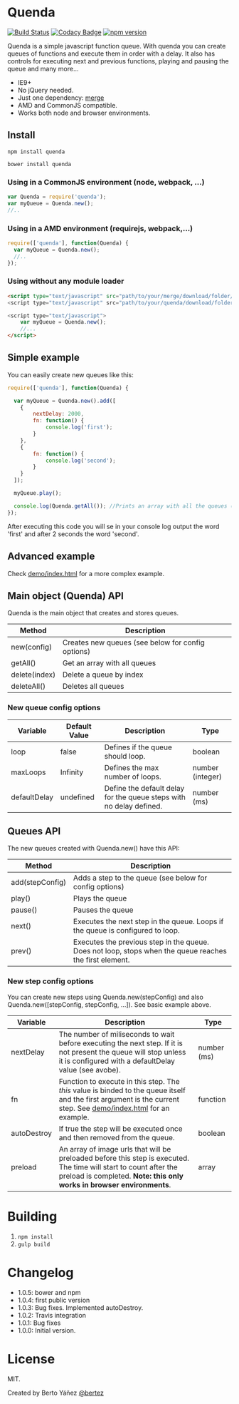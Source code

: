 # Quenda

[![Build Status](https://travis-ci.org/bertez/quenda.svg?branch=master)](https://travis-ci.org/bertez/quenda)
[![Codacy Badge](https://api.codacy.com/project/badge/grade/2d11ee5ae6fa47afbb90187a65a59dcf)](https://www.codacy.com/app/berto/quenda) [![npm version](https://badge.fury.io/js/quenda.svg)](https://badge.fury.io/js/quenda)

Quenda is a simple javascript function queue. With quenda you can create queues of functions and execute them in order with a delay. It also has controls for executing next and previous functions, playing and pausing the queue and many more...

- IE9+
- No jQuery needed.
- Just one dependency: [merge](https://github.com/yeikos/js.merge)
- AMD and CommonJS compatible.
- Works both node and browser environments.


## Install

```npm install quenda```

```bower install quenda```

### Using in a CommonJS environment (node, webpack, ...)

```js
var Quenda = require('quenda');
var myQueue = Quenda.new();
//..
```

### Using in a AMD environment (requirejs, webpack,...)

```js
require(['quenda'], function(Quenda) {
  var myQueue = Quenda.new();
  //..
});
```

### Using without any module loader

```html
<script type="text/javascript" src="path/to/your/merge/download/folder/merge.js">
<script type="text/javascript" src="path/to/your/quenda/download/folder/dist/quenda.min.js">

<script type="text/javascript">
    var myQueue = Quenda.new();
    //...
</script>

```


## Simple example

You can easily create new queues like this:

```js
require(['quenda'], function(Quenda) {

  var myQueue = Quenda.new().add([
    {
        nextDelay: 2000,
        fn: function() {
            console.log('first');
        }
    },
    {
        fn: function() {
            console.log('second');
        }
    }
  ]);

  myQueue.play();

  console.log(Quenda.getAll()); //Prints an array with all the queues (1 queue in this case)
});
```

After executing this code you will se in your console log output the word 'first' and after 2 seconds the word 'second'.

## Advanced example

Check [demo/index.html](https://github.com/bertez/quenda/blob/master/demo/index.html) for a more complex example.

## Main object (Quenda) API

Quenda is the main object that creates and stores queues.


Method | Description |
---------|---------------|
new(config) | Creates new queues (see below for config options)
getAll() | Get an array with all queues
delete(index) | Delete a queue by index
deleteAll() | Deletes all queues

### New queue config options

Variable | Default Value | Description | Type
---------|---------------|-------------|--------------
loop| false | Defines if the queue should loop. | boolean
maxLoops | Infinity | Defines the max number of loops. | number (integer)
defaultDelay | undefined | Define the default delay for the queue steps with no delay defined. | number (ms)

## Queues API

The new queues created with Quenda.new() have this API:

Method | Description |
---------|---------------|
add(stepConfig) | Adds a step to the queue (see below for config options)
play() | Plays the queue
pause() | Pauses the queue
next() | Executes the next step in the queue. Loops if the queue is configured to loop.
prev() | Executes the previous step in the queue. Does not loop, stops when the queue reaches the first element.

### New step config options

You can create new steps using Quenda.new(stepConfig) and also Quenda.new([stepConfig, stepConfig, ...]). See basic example above.

Variable |  Description | Type
---------|-------------|--------------
nextDelay| The number of miliseconds to wait before executing the next step. If it is not present the queue will stop unless it is configured with a defaultDelay value (see avobe). | number (ms)
fn | Function to execute in this step. The *this* value is binded to the queue itself and the first argument is the current step. See [demo/index.html](https://github.com/bertez/quenda/blob/master/demo/index.html) for an example. | function
autoDestroy | If true the step will be executed once and then removed from the queue. | boolean
preload | An array of image urls that will be preloaded before this step is executed. The time will start to count after the preload is completed. **Note: this only works in browser environments**. | array

# Building

1. ```npm install```
2. ```gulp build```

# Changelog

- 1.0.5: bower and npm
- 1.0.4: first public version
- 1.0.3: Bug fixes. Implemented autoDestroy.
- 1.0.2: Travis integration
- 1.0.1: Bug fixes
- 1.0.0: Initial version.

# License

MIT.

Created by Berto Yáñez [@bertez](https://twitter.com/bertez)

